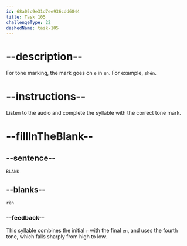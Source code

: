 ```yaml
---
id: 68a05c9e31d7ee936cdd6844
title: Task 105
challengeType: 22
dashedName: task-105
---
```


<!-- (Audio) A: rèn -->

# --description--

For tone marking, the mark goes on `e` in `en`. For example, `shén`.

# --instructions--

Listen to the audio and complete the syllable with the correct tone mark.

# --fillInTheBlank--

## --sentence--

`BLANK`

## --blanks--

`rèn`

### --feedback--

This syllable combines the initial `r` with the final `en`, and uses the fourth tone, which falls sharply from high to low.
